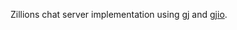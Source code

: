 Zillions chat server implementation using
[gj](https://github.com/dwrensha/gjio) and [gjio](https://github.com/dwrensha/gjio).